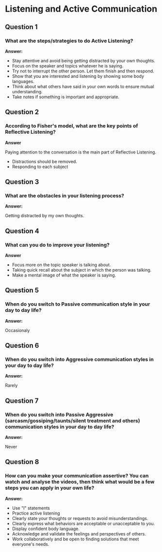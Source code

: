 # Listening and Active Communication

## Question 1

### What are the steps/strategies to do Active Listening?

**Answer:**

- Stay attentive and avoid being getting distracted by your own thoughts.
- Focus on the speaker and topics whatever he is saying.
- Try not to interrupt the other person. Let them finish and then respond.
- Show that you are interested and listening by showing some body languages.
- Think about what others have said in your own words to ensure mutual understanding.
- Take notes if something is important and appropriate.

## Question 2

### According to Fisher's model, what are the key points of Reflective Listening?

**Answer**

Paying attention to the conversation is the main part of Reflective Listening.

- Distractions should be removed.
- Responding to each subject

## Question 3

### What are the obstacles in your listening process?

**Answer:**

Getting distracted by my own thoughts.

## Question 4

### What can you do to improve your listening?

**Answer**

- Focus more on the topic speaker is talking about.
- Taking quick recall about the subject in which the person was talking.
- Make a mental image of what the speaker is saying.

## Question 5

### When do you switch to Passive communication style in your day to day life?

**Answer:**

Occasionaly

## Question 6

### When do you switch into Aggressive communication styles in your day to day life?

**Answer:**

Rarely

## Question 7

### When do you switch into Passive Aggressive (sarcasm/gossiping/taunts/silent treatment and others) communication styles in your day to day life?

**Answer:**

Never

## Question 8

### How can you make your communication assertive? You can watch and analyse the videos, then think what would be a few steps you can apply in your own life?

**Answer:**

- Use "I" statements
- Practice active listening
- Clearly state your thoughts or requests to avoid misunderstandings.
- Clearly express what behaviors are acceptable or unacceptable to you.
- Display confident body language.
- Acknowledge and validate the feelings and perspectives of others.
- Work collaboratively and be open to finding solutions that meet everyone's needs.

